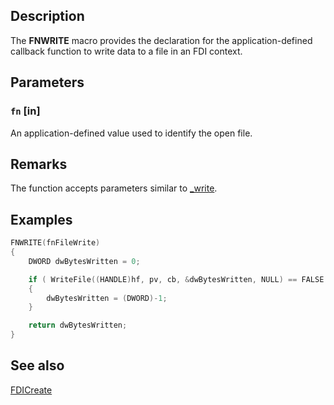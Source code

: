 ## Description

The **FNWRITE** macro provides the declaration for the application-defined callback function to write data to a file in an FDI context.

## Parameters

### `fn` [in]

An application-defined value used to identify the open file.

## Remarks

The function accepts parameters similar to [_write](https://msdn.microsoft.com/library/1570wh78(VS.80).aspx).

## Examples

```cpp
FNWRITE(fnFileWrite)
{
    DWORD dwBytesWritten = 0;

    if ( WriteFile((HANDLE)hf, pv, cb, &dwBytesWritten, NULL) == FALSE )
    {
        dwBytesWritten = (DWORD)-1;
    }

    return dwBytesWritten;
}
```

## See also

[FDICreate](https://learn.microsoft.com/windows/desktop/api/fdi/nf-fdi-fdicreate)